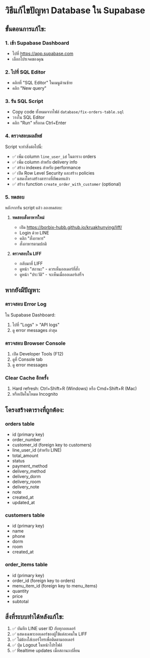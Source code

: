 # วิธีแก้ไขปัญหา Database ใน Supabase

## ขั้นตอนการแก้ไข:

### 1. เข้า Supabase Dashboard
- ไปที่ https://app.supabase.com
- เลือกโปรเจคของคุณ

### 2. ไปที่ SQL Editor
- คลิกที่ "SQL Editor" ในเมนูด้านซ้าย
- คลิก "New query"

### 3. รัน SQL Script
- Copy code ทั้งหมดจากไฟล์ `database/fix-orders-table.sql`
- วางใน SQL Editor
- คลิก "Run" หรือกด Ctrl+Enter

### 4. ตรวจสอบผลลัพธ์
Script จะทำสิ่งต่อไปนี้:
- ✅ เพิ่ม column `line_user_id` ในตาราง orders
- ✅ เพิ่ม column สำหรับ delivery info
- ✅ สร้าง indexes สำหรับ performance
- ✅ เปิด Row Level Security และสร้าง policies
- ✅ แสดงโครงสร้างตารางที่อัพเดทแล้ว
- ✅ สร้าง function `create_order_with_customer` (optional)

### 5. ทดสอบ
หลังจากรัน script แล้ว ลองทดสอบ:

1. **ทดสอบสั่งอาหารใหม่**
   - เปิด https://borbix-hubb.github.io/kruakhunying/liff/
   - Login ด้วย LINE
   - คลิก "สั่งอาหาร"
   - สั่งอาหารตามปกติ

2. **ตรวจสอบใน LIFF**
   - กลับมาที่ LIFF
   - ดูหน้า "สถานะ" - ควรเห็นออเดอร์ที่สั่ง
   - ดูหน้า "ประวัติ" - จะเห็นเมื่อออเดอร์เสร็จ

## หากยังมีปัญหา:

### ตรวจสอบ Error Log
ใน Supabase Dashboard:
1. ไปที่ "Logs" > "API logs"
2. ดู error messages ล่าสุด

### ตรวจสอบ Browser Console
1. เปิด Developer Tools (F12)
2. ดูที่ Console tab
3. ดู error messages

### Clear Cache อีกครั้ง
1. Hard refresh: Ctrl+Shift+R (Windows) หรือ Cmd+Shift+R (Mac)
2. หรือเปิดในโหมด Incognito

## โครงสร้างตารางที่ถูกต้อง:

### orders table
- id (primary key)
- order_number
- customer_id (foreign key to customers)
- line_user_id (สำหรับ LINE)
- total_amount
- status
- payment_method
- delivery_method
- delivery_dorm
- delivery_room
- delivery_note
- note
- created_at
- updated_at

### customers table
- id (primary key)
- name
- phone
- dorm
- room
- created_at

### order_items table
- id (primary key)
- order_id (foreign key to orders)
- menu_item_id (foreign key to menu_items)
- quantity
- price
- subtotal

## สิ่งที่ระบบทำได้หลังแก้ไข:
1. ✅ บันทึก LINE user ID กับทุกออเดอร์
2. ✅ แสดงเฉพาะออเดอร์ของผู้ใช้แต่ละคนใน LIFF
3. ✅ ไม่ต้องใส่เบอร์โทรเพื่อติดตามออเดอร์
4. ✅ ปุ่ม Logout ในหน้าโปรไฟล์
5. ✅ Realtime updates เมื่อสถานะเปลี่ยน